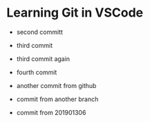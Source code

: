 # Learning Git in VSCode

- second committ

- third commit

- third commit again

- fourth commit

- another commit from github

- commit from another branch

- commit from 201901306

